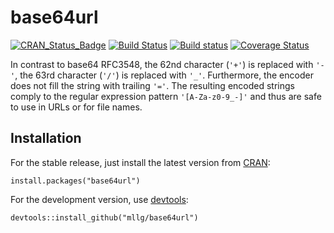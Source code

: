 # base64url

[![CRAN_Status_Badge](http://www.r-pkg.org/badges/version/base64url)](http://cran.r-project.org/package=base64url)
[![Build Status](https://travis-ci.org/mllg/base64url.svg?branch=master)](https://travis-ci.org/mllg/base64url)
[![Build status](https://ci.appveyor.com/api/projects/status/5329u3dk9vanak0p/branch/master?svg=true)](https://ci.appveyor.com/project/mllg/base64url/branch/master)
[![Coverage Status](https://coveralls.io/repos/github/mllg/base64url/badge.svg?branch=master)](https://coveralls.io/github/mllg/base64url?branch=master)

In contrast to base64 RFC3548, the 62nd character (`'+'`) is replaced with `'-'`, the 63rd character (`'/'`) is replaced with `'_'`.
Furthermore, the encoder does not fill the string with trailing `'='`.
The resulting encoded strings comply to the regular expression pattern `'[A-Za-z0-9_-]'` and thus are safe to use in URLs or for file names.

## Installation
For the stable release, just install the latest version from [CRAN](https://cran.r-project.org/package=base64url):
```{R}
install.packages("base64url")
```
For the development version, use [devtools](https://cran.r-project.org/package=devtools):
```{R}
devtools::install_github("mllg/base64url")
```

